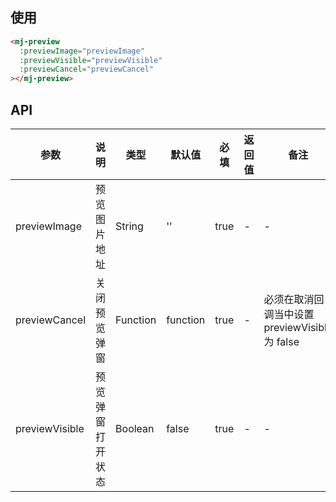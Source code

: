 <!--
 * @Description: 预览组件使用文档
 * @Author: panrui
 * @Date: 2021-06-09 17:59:06
 * @LastEditTime: 2021-06-10 09:57:03
 * @LastEditors: panrui
 * 不忘初心,不负梦想
-->

## 使用

```html
<mj-preview
  :previewImage="previewImage"
  :previewVisible="previewVisible"
  :previewCancel="previewCancel"
></mj-preview>
```

## API

| 参数           | 说明             | 类型     | 默认值   | 必填 | 返回值 | 备注                                           |
| -------------- | ---------------- | -------- | -------- | ---- | ------ | ---------------------------------------------- |
| previewImage   | 预览图片地址     | String   | ''       | true | -      | -                                              |
| previewCancel  | 关闭预览弹窗     | Function | function | true | -      | 必须在取消回调当中设置 previewVisible 为 false |
| previewVisible | 预览弹窗打开状态 | Boolean  | false    | true | -      | -                                              |
